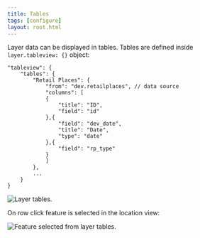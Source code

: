 ```yaml
---
title: Tables
tags: [configure]
layout: root.html
---
```


Layer data can be displayed in tables. Tables are defined inside `layer.tableview: {}` object:

```text
"tableview": {
	"tables": {
	    "Retail Places": {
	    	"from": "dev.retailplaces", // data source
	    	"columns": [
	    	{
	    		"title": "ID",
	    		"field": "id"
	    	},{
	    		"field": "dev_date",
	    		"title": "Date",
	    		"type": "date"
	    	},{
	    		"field": "rp_type"
	    	}
	    	]
	    },
	    ...
	}
}
```

![Layer tables.](../tableview_tables_1.png)

On row click feature is selected in the location view:

![Feature selected from layer tables.](../tableview_tables_2.png)
